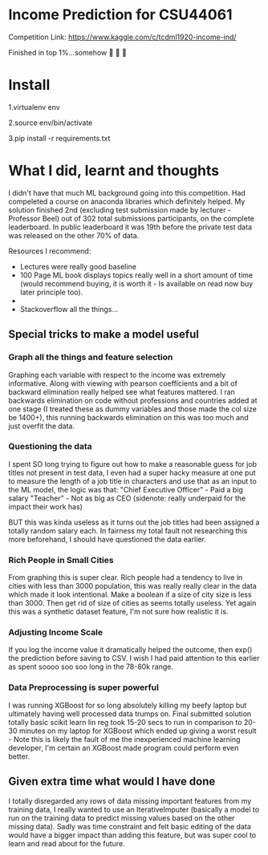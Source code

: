 # Income Prediction for CSU44061 

Competition Link: https://www.kaggle.com/c/tcdml1920-income-ind/

Finished in top 1%...somehow :muscle: :muscle: :muscle:

# Install
1.virtualenv env

2.source env/bin/activate

3.pip install -r requirements.txt


# What I did, learnt and thoughts
I didn't have that much ML background going into this competition. Had compeleted a course on anaconda libraries which definitely helped. My solution finished 2nd (excluding test submission made by lecturer - Professor Beel) out of 302 total submissions participants, on the complete leaderboard. In public leaderboard it was 19th before the private test data was released on the other 70% of data.

Resources I recommend:
- Lectures were really good baseline
- 100 Page ML book displays topics really well in a short amount of time (would recommend buying, it is worth it - Is available on read now buy later principle too).
- 
- Stackoverflow all the things...


## Special tricks to make a model useful
### Graph all the things and feature selection
Graphing each variable with respect to the income was extremely informative. Along with viewing with pearson coefficients and a bit of backward elimination really helped see what features mattered. I ran backwards elimination on code without professions and countries added at one stage (I treated these as dummy variables and those made the col size be 1400+), this running backwards elimination on this was too much and just overfit the data.

### Questioning the data
I spent SO long trying to figure out how to make a reasonable guess for job titles not present in test data, I even had a super hacky measure at one put to measure the length of a job title in characters and use that as an input to the ML model, the logic was that:
"Chief Executive Officer" - Paid a big salary
"Teacher" - Not as big as CEO (sidenote: really underpaid for the impact their work has)

BUT this was kinda useless as it turns out the job titles had been assigned a totally random salary each. In fairness my total fault not researching this more beforehand, I should have questioned the data earlier.

### Rich People in Small Cities
From graphing this is super clear. Rich people had a tendency to live in cities with less than 3000 population, this was really really clear in the data which made it look intentional. Make a boolean if a size of city size is less than 3000. Then get rid of size of cities as seems totally useless. Yet again this was a synthetic dataset feature, I'm not sure how realistic it is.

### Adjusting Income Scale
If you log the income value it dramatically helped the outcome, then exp() the prediction before saving to CSV. I wish I had paid attention to this earlier as spent soooo soo soo long in the 78-80k range.

### Data Preprocessing is super powerful
I was running XGBoost for so long absolutely killing my beefy laptop but ultimately having well processed data trumps on. Final submitted solution totally basic scikit learn lin reg took 15-20 secs to run in comparison to 20-30 minutes on my laptop for XGBoost which ended up giving a worst result - Note this is likely the fault of me the inexperienced machine learning developer, I'm certain an XGBoost made program could perform even better.

## Given extra time what would I have done
I totally disregarded any rows of data missing important features from my training data, I really wanted to use an IterativeImputer (basically a model to run on the training data to predict missing values based on the other missing data). Sadly was time constraint and felt basic editing of the data would have a bigger impact than adding this feature, but was super cool to learn and read about for the future.

